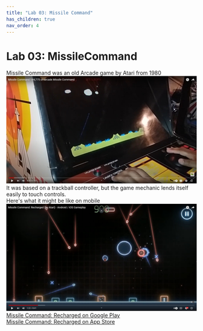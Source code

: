 ```yaml
---
title: "Lab 03: Missile Command"
has_children: true
nav_order: 4
---
```


# Lab 03: MissileCommand
Missile Command was an old Arcade game by Atari from 1980\
[![Missile Command](images/lab03/arcade.jpg)](https://youtu.be/6VNT_avd5j4)\
It was based on a trackball controller, but the game mechanic lends itself easily to touch controls.\
Here's what it might be like on mobile\
[![Missile Command: Recharged](images/lab03/recharged.jpg)](https://youtu.be/Md_gPVlijgs)\
[Missile Command: Recharged on Google Play](https://play.google.com/store/apps/details?id=com.atari.mobile.missilecommandmc&hl=en_US&gl=US)\
[Missile Command: Recharged on App Store](https://apps.apple.com/us/app/missile-command-recharged/id1494023721)






